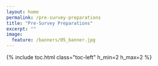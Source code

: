 ```yaml
---
layout: home
permalink: /pre-survey-preparations
title: "Pre-Survey Preparations"
excerpt: ""
image:
  feature: /banners/05_banner.jpg
---
```

{% include toc.html class="toc-left" h_min=2 h_max=2 %}
